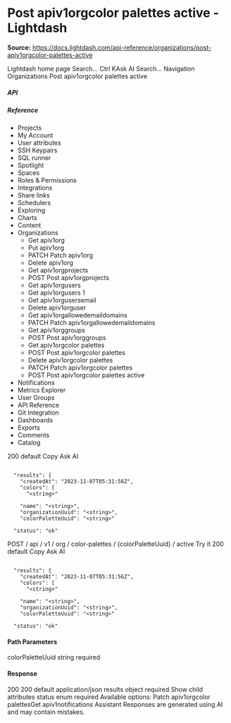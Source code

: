 # Post apiv1orgcolor palettes active - Lightdash

**Source:** https://docs.lightdash.com/api-reference/organizations/post-apiv1orgcolor-palettes-active

Lightdash home page
Search...
Ctrl KAsk AI
Search...
Navigation
Organizations
Post apiv1orgcolor palettes active
##### API


##### Reference
  * Projects
  * My Account
  * User attributes
  * SSH Keypairs
  * SQL runner
  * Spotlight
  * Spaces
  * Roles & Permissions
  * Integrations
  * Share links
  * Schedulers
  * Exploring
  * Charts
  * Content
  * Organizations
    * Get apiv1org
    * Put apiv1org
    * PATCH
Patch apiv1org
    * Delete apiv1org
    * Get apiv1orgprojects
    * POST
Post apiv1orgprojects
    * Get apiv1orgusers
    * Get apiv1orgusers 1
    * Get apiv1orgusersemail
    * Delete apiv1orguser
    * Get apiv1orgallowedemaildomains
    * PATCH
Patch apiv1orgallowedemaildomains
    * Get apiv1orggroups
    * POST
Post apiv1orggroups
    * Get apiv1orgcolor palettes
    * POST
Post apiv1orgcolor palettes
    * Delete apiv1orgcolor palettes
    * PATCH
Patch apiv1orgcolor palettes
    * POST
Post apiv1orgcolor palettes active
  * Notifications
  * Metrics Explorer
  * User Groups
  * API Reference
  * Git Integration
  * Dashboards
  * Exports
  * Comments
  * Catalog


200
default
Copy
Ask AI
```

  "results": {
    "createdAt": "2023-11-07T05:31:56Z",
    "colors": [
      "<string>"

    "name": "<string>",
    "organizationUuid": "<string>",
    "colorPaletteUuid": "<string>"

  "status": "ok"

```

POST
/
api
/
v1
/
org
/
color-palettes
/
{colorPaletteUuid}
/
active
Try it
200
default
Copy
Ask AI
```

  "results": {
    "createdAt": "2023-11-07T05:31:56Z",
    "colors": [
      "<string>"

    "name": "<string>",
    "organizationUuid": "<string>",
    "colorPaletteUuid": "<string>"

  "status": "ok"

```

#### Path Parameters
colorPaletteUuid
string
required
#### Response
200
200 default
application/json
results
object
required
Show child attributes
status
enum<string>
required
Available options: 
Patch apiv1orgcolor palettesGet apiv1notifications
Assistant
Responses are generated using AI and may contain mistakes.


